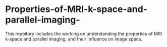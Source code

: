 # Properties-of-MRI-k-space-and-parallel-imaging-
This repoitory includes the working on understanding the properties of MRI k-space and parallel imaging, and their influence on image space.

